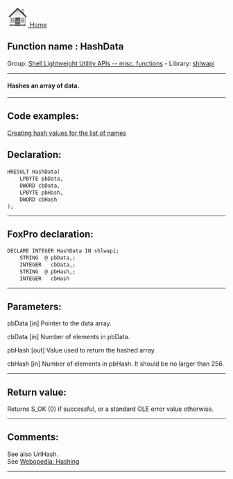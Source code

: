 [<img src="../../images/home.png"> Home ](https://github.com/VFPX/Win32API)  

## Function name : HashData
Group: [Shell Lightweight Utility APIs -- misc. functions](../../functions_group.md#Shell_Lightweight_Utility_APIs_--_misc._functions)  -  Library: [shlwapi](../../../libraries.md#shlwapi)  
***  


#### Hashes an array of data.
***  


## Code examples:
[Creating hash values for the list of names](../../samples/sample_179.md)  

## Declaration:
```foxpro  
HRESULT HashData(
	LPBYTE pbData,
	DWORD cbData,
	LPBYTE pbHash,
	DWORD cbHash
);  
```  
***  


## FoxPro declaration:
```foxpro  
DECLARE INTEGER HashData IN shlwapi;
	STRING  @ pbData,;
	INTEGER   cbData,;
	STRING  @ pbHash,;
	INTEGER   cbHash  
```  
***  


## Parameters:
pbData 
[in] Pointer to the data array. 

cbData 
[in] Number of elements in pbData. 

pbHash 
[out] Value used to return the hashed array. 

cbHash 
[in] Number of elements in pbHash. It should be no larger than 256.  
***  


## Return value:
Returns S_OK (0) if successful, or a standard OLE error value otherwise.  
***  


## Comments:
See also UrlHash.  
See <A href="http://www.webopedia.com/TERM/H/hashing.html">Webopedia: Hashing</A>  
  
***  

